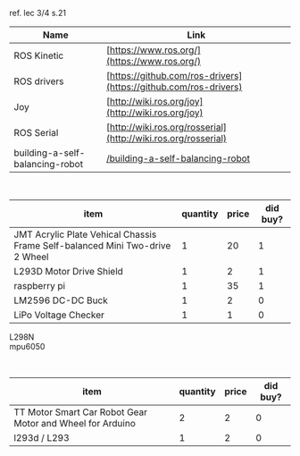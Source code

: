 ref. lec 3/4 s.21
<br>

| Name | Link |
|---------------------------------|----------------------------------------------------------------------------|
|ROS Kinetic |[https://www.ros.org/](https://www.ros.org/)|
|ROS drivers |[https://github.com/ros-drivers](https://github.com/ros-drivers)|
|Joy         |[http://wiki.ros.org/joy](http://wiki.ros.org/joy)|
|ROS Serial  |[http://wiki.ros.org/rosserial](http://wiki.ros.org/rosserial)|
|building-a-self-balancing-robot |[/building-a-self-balancing-robot](https://ferrolho.github.io/blog/2018-04-22/building-a-self-balancing-robot) |
<br>

| item | quantity | price | did buy? |
|----------------|----------------|-----------------------|-----------------------|
| JMT Acrylic Plate Vehical Chassis Frame Self-balanced Mini Two-drive 2 Wheel | 1| 20 | 1 |
|L293D Motor Drive Shield  | 1| 2 | 1 |0
|raspberry pi  | 1| 35 | 1 |
|LM2596 DC-DC Buck  | 1| 2 | 0 |
|LiPo Voltage Checker  | 1| 1 | 0 |


L298N       
mpu6050


<br>

| item | quantity | price | did buy? |
|----------------|----------------|-----------------------|-----------------------|
|TT Motor Smart Car Robot Gear Motor and Wheel for Arduino | 2| 2 | 0 |
|l293d / L293  | 1| 2 | 0 |

